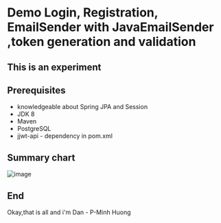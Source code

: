 # Demo Login, Registration, EmailSender with JavaEmailSender ,token generation and validation

## This is an experiment

## Prerequisites
- knowledgeable about Spring JPA and Session
- JDK 8
- Maven
- PostgreSQL
- jjwt-api - dependency in pom.xml
## Summary chart
<!--  
                                                    - src
                                                         - main
                                                               -* com.DanCreate.loginregisEmail
                                                                     - config 
                                                                             - ApplicationConfigAuxiliary.java
                                                                             - PasswordEncoder.java
                                                                             - SecurityConfig.java
                                                                     - controller
                                                                             - RegistrationController.java
                                                                     - model
                                                                          - dtos
                                                                                ---- RegistrationDto.java
                                                                          - entities
                                                                                ---- Role.java
                                                                                ---- TokenKey.java
                                                                                ---- User.java
                                                                     - reponsitory
                                                                             - TokenKeyRepository.java
                                                                             - UserReponsitory.java
                                                                     - service
                                                                          - interfaces
                                                                                ---- EmailService.java
                                                                             - EmailServiceImpl.java
                                                                             - EmailValidatorService.java
                                                                             - RegistrationService.java
                                                                             - TokenKeyService.java
                                                                             - UserService.java
                                                                      - LoginRegisEmailApplication.java
                                                         - resources
                                                                     -application.properties
                                                    - pom.xml
 -->

![image](https://user-images.githubusercontent.com/127305381/226134317-4279acdb-7fc6-42f7-8216-1cb9faeb0322.png)


## End
Okay,that is all and i'm Dan - P-Minh Huong
